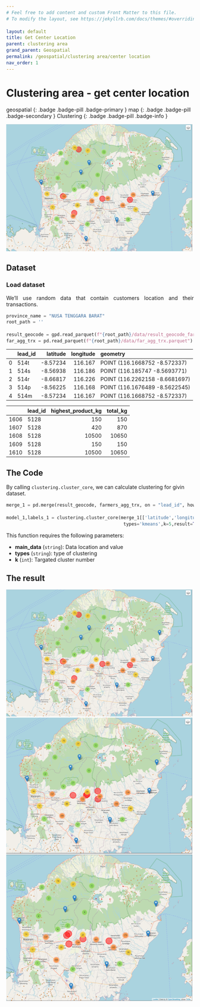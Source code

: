 ```yaml
---
# Feel free to add content and custom Front Matter to this file.
# To modify the layout, see https://jekyllrb.com/docs/themes/#overriding-theme-defaults

layout: default
title: Get Center Location
parent: clustering area
grand_parent: Geospatial
permalink: /geospatial/clustering area/center location
nav_order: 1
---
```


#  Clustering area - get center location

geospatial
{: .badge .badge-pill .badge-primary }
map
{: .badge .badge-pill .badge-secondary }
Clustering
{: .badge .badge-pill .badge-info }

<img src="/assets/images/geospatial/snippet/clustering_01.png" alt="drawing" width="500"/>

## Dataset

### Load dataset
<p style='text-align: justify;'>
We’ll use random data that contain customers location and their transactions.</p>

```python
province_name = "NUSA TENGGARA BARAT"
root_path = ''

result_geocode = gpd.read_parquet(f"{root_path}/data/result_geocode_far.parquet")
far_agg_trx = pd.read_parquet(f"{root_path}/data/far_agg_trx.parquet")
```

|    | lead_id      |   latitude |   longitude | geometry                       |
|---:|:-------------|-----------:|------------:|:-------------------------------|
|  0 | 514t |   -8.57234 |     116.167 | POINT (116.1668752 -8.572337)  |
|  1 | 514s |   -8.56938 |     116.186 | POINT (116.185747 -8.5693771)  |
|  2 | 514r |   -8.66817 |     116.226 | POINT (116.2262158 -8.6681697) |
|  3 | 514p |   -8.56225 |     116.168 | POINT (116.1676489 -8.5622545) |
|  4 | 514m |   -8.57234 |     116.167 | POINT (116.1668752 -8.572337)  |

|      | lead_id      |   highest_product_kg |   total_kg |
|-----:|:-------------|---------------------:|-----------:|
| 1606 | 5128 |                  150 |        150 |
| 1607 | 5128 |                  420 |        870 |
| 1608 | 5128 |                10500 |      10650 |
| 1609 | 5128 |                  150 |        150 |
| 1610 | 5128 |                10500 |      10650 |


## The Code
By calling `clustering.cluster_core`, we can calculate clustering for givin dataset.

```python
merge_1 = pd.merge(result_geocode, farmers_agg_trx, on = "lead_id", how = "left")

model_1,labels_1 = clustering.cluster_core(merge_1[['latitude','longitude']],
                                            types='kmeans',k=5,result=True,context=False)
```

This function requires the following parameters:
- **main_data** (`string`):          Data location and value  
- **types** (`string`):              type of clustering    
- **k** (`int`):                     Targated cluster number


## The result
<img src="/assets/images/geospatial/snippet/clustering_01.png" alt="drawing" width="500"/>
<img src="/assets/images/geospatial/snippet/clustering_02.png" alt="drawing" width="500"/>
<img src="/assets/images/geospatial/snippet/clustering_03.png" alt="drawing" width="500"/>
